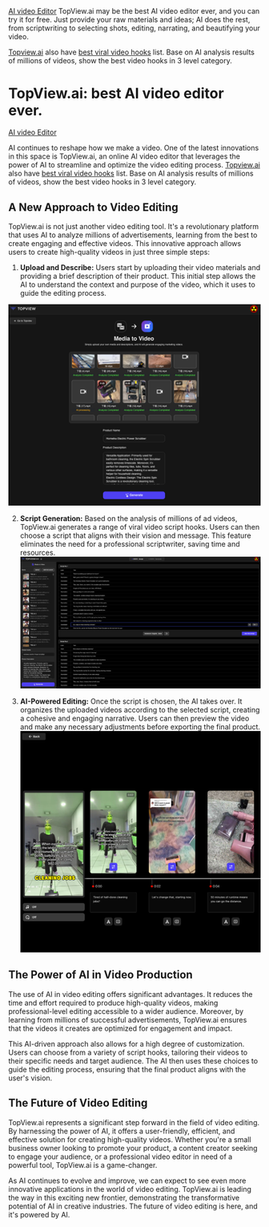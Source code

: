 
##
[AI video Editor](https://www.topview.ai)
TopView.ai may be the best AI video editor ever, and you can try it for free. Just provide your raw materials and ideas; AI does the rest, from scriptwriting to selecting shots, editing, narrating, and beautifying your video.

[Topview.ai](https://www.topview.ai) also have [best viral video hooks](https://www.topview.ai/dashboard/hooks) list. Base on AI analysis results of millions of videos, show the best video hooks in 3 level category.

# TopView.ai: best AI video editor ever.
[AI video Editor](https://www.topview.ai)

AI continues to reshape how we make a video. One of the latest innovations in this space is TopView.ai, an online AI video editor that leverages the power of AI to streamline and optimize the video editing process. 
[Topview.ai](https://www.topview.ai) also have [best viral video hooks](https://www.topview.ai/dashboard/hooks) list. Base on AI analysis results of millions of videos, show the best video hooks in 3 level category.

## A New Approach to Video Editing

TopView.ai is not just another video editing tool. It's a revolutionary platform that uses AI to analyze millions of advertisements, learning from the best to create engaging and effective videos. This innovative approach allows users to create high-quality videos in just three simple steps:

1. **Upload and Describe:** Users start by uploading their video materials and providing a brief description of their product. This initial step allows the AI to understand the context and purpose of the video, which it uses to guide the editing process.

![To upload and describe](https://raw.githubusercontent.com/topviewai/ai-video-editor/main/m2v-step1.png)

2. **Script Generation:** Based on the analysis of millions of ad videos, TopView.ai generates a range of viral video script hooks. Users can then choose a script that aligns with their vision and message. This feature eliminates the need for a professional scriptwriter, saving time and resources.
![Script Generation](https://raw.githubusercontent.com/topviewai/ai-video-editor/main/m2v-step2.png)

3. **AI-Powered Editing:** Once the script is chosen, the AI takes over. It organizes the uploaded videos according to the selected script, creating a cohesive and engaging narrative. Users can then preview the video and make any necessary adjustments before exporting the final product.
![AI-Powered Editing](https://raw.githubusercontent.com/topviewai/ai-video-editor/main/m2v-step3.png)

## The Power of AI in Video Production

The use of AI in video editing offers significant advantages. It reduces the time and effort required to produce high-quality videos, making professional-level editing accessible to a wider audience. Moreover, by learning from millions of successful advertisements, TopView.ai ensures that the videos it creates are optimized for engagement and impact.

This AI-driven approach also allows for a high degree of customization. Users can choose from a variety of script hooks, tailoring their videos to their specific needs and target audience. The AI then uses these choices to guide the editing process, ensuring that the final product aligns with the user's vision.

## The Future of Video Editing

TopView.ai represents a significant step forward in the field of video editing. By harnessing the power of AI, it offers a user-friendly, efficient, and effective solution for creating high-quality videos. Whether you're a small business owner looking to promote your product, a content creator seeking to engage your audience, or a professional video editor in need of a powerful tool, TopView.ai is a game-changer.

As AI continues to evolve and improve, we can expect to see even more innovative applications in the world of video editing. TopView.ai is leading the way in this exciting new frontier, demonstrating the transformative potential of AI in creative industries. The future of video editing is here, and it's powered by AI.
